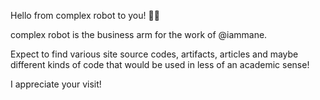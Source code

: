 Hello from complex robot to you! 👋🤖

complex robot is the business arm for the work of @iammane.

Expect to find various site source codes, artifacts, articles and maybe different kinds of code that would be used in less of an academic sense!

I appreciate your visit!

<!--
**complexrobotworks/complexrobotworks** is a ✨ _special_ ✨ repository because its `README.md` (this file) appears on your GitHub profile.

Here are some ideas to get you started:

- 🔭 I’m currently working on ...
- 🌱 I’m currently learning ...
- 👯 I’m looking to collaborate on ...
- 🤔 I’m looking for help with ...
- 💬 Ask me about ...
- 📫 How to reach me: ...
- 😄 Pronouns: ...
- ⚡ Fun fact: ...
-->
